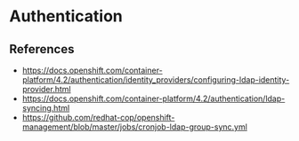 # Authentication

## References

- https://docs.openshift.com/container-platform/4.2/authentication/identity_providers/configuring-ldap-identity-provider.html
- https://docs.openshift.com/container-platform/4.2/authentication/ldap-syncing.html
- https://github.com/redhat-cop/openshift-management/blob/master/jobs/cronjob-ldap-group-sync.yml
